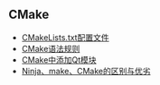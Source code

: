 ## CMake
- [CMakeLists.txt配置文件](CMakeLists.txt.md)
- [CMake语法规则](rule.md)
- [CMake中添加Qt模块](Qt.md)
- [Ninja、make、CMake的区别与优劣](Ninja.md)